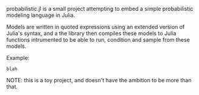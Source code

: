 
probabilistic.jl is a small project attempting to embed a simple probabilistic modeling language in Julia.

Models are written in quoted expressions using an extended version of Julia's syntax, and a the library then compiles these models to Julia functions intrumented to be able to run, condition and sample from these models.

Example:

```
blah
```



NOTE: this is a toy project, and doesn't have the ambition to be more than that.